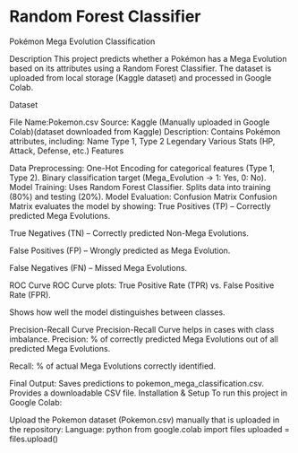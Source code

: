 # Random Forest Classifier
Pokémon Mega Evolution Classification

Description
This project predicts whether a Pokémon has a Mega Evolution based on its attributes using a Random Forest Classifier.
The dataset is uploaded from local storage (Kaggle dataset) and processed in Google Colab.

Dataset

File Name:Pokemon.csv
Source: Kaggle (Manually uploaded in Google Colab)(dataset downloaded from Kaggle)
Description: Contains Pokémon attributes, including:
Name
Type 1, Type 2
Legendary
Various Stats (HP, Attack, Defense, etc.)
Features

Data Preprocessing:
One-Hot Encoding for categorical features (Type 1, Type 2).
Binary classification target (Mega_Evolution → 1: Yes, 0: No).
Model Training:
Uses Random Forest Classifier.
Splits data into training (80%) and testing (20%).
Model Evaluation:
Confusion Matrix
Confusion Matrix evaluates the model by showing:
True Positives (TP) – Correctly predicted Mega Evolutions.

True Negatives (TN) – Correctly predicted Non-Mega Evolutions.

False Positives (FP) – Wrongly predicted as Mega Evolution.

False Negatives (FN) – Missed Mega Evolutions.

ROC Curve
ROC Curve plots:
True Positive Rate (TPR) vs. False Positive Rate (FPR).

Shows how well the model distinguishes between classes.

Precision-Recall Curve
Precision-Recall Curve helps in cases with class imbalance.
Precision: % of correctly predicted Mega Evolutions out of all predicted Mega Evolutions.

Recall: % of actual Mega Evolutions correctly identified.

Final Output:
Saves predictions to pokemon_mega_classification.csv.
Provides a downloadable CSV file.
Installation & Setup
To run this project in Google Colab:

Upload the Pokemon dataset (Pokemon.csv) manually that is uploaded in the repository:
Language: python
from google.colab import files
uploaded = files.upload()
